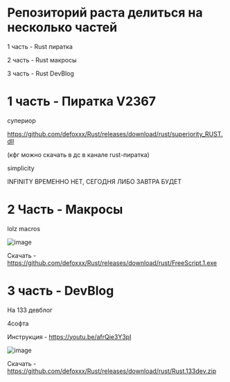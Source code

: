 # Репозиторий раста делиться на несколько частей
1 часть - Rust пиратка

2 часть - Rust макросы

3 часть - Rust DevBlog



# 1 часть - Пиратка V2367

супериор

https://github.com/defoxxx/Rust/releases/download/rust/superiority_RUST.dll

(кфг можно скачать в дс в канале rust-пиратка)


simplicity




INFINITY ВРЕМЕННО НЕТ, СЕГОДНЯ ЛИБО ЗАВТРА БУДЕТ 


# 2 Часть - Макросы

lolz macros


![image](https://user-images.githubusercontent.com/53594431/198866425-51e7510c-8dba-4ea6-9f5f-b81f99863b05.png)


Скачать - https://github.com/defoxxx/Rust/releases/download/rust/FreeScript.1.exe


# 3 часть - DevBlog

На 133 девблог

4софта

Инструкция - https://youtu.be/afrQie3Y3pI 

![image](https://user-images.githubusercontent.com/53594431/198866468-f9fea422-5284-4198-9be1-39be3e7cd507.png)


Скачать - https://github.com/defoxxx/Rust/releases/download/rust/Rust.133dev.zip


